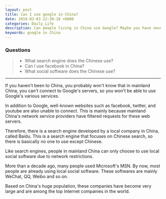 ```yaml
---
layout: post
title: Can I use google in China?
date: 2019-03-03 22:30:18 +0800
categories: Daily_Life
description: Can people living in China use Google? Maybe you have never think about it.
keywords: google in China
---
```


### Questions
> - What search engine does the Chinese use?
> - Can I use facebook in China?
> - What social software does the Chinese use?

---

If you haven't been to China, you probably won't know that in mainland China, you can't connect to Google's servers, so you won't be able to use Google's various services. 

In addition to Google, well-known websites such as facebook, twitter, and youtube are also unable to connect. This is mainly because mainland China's network service providers have filtered requests for these web servers.

Therefore, there is a search engine developed by a local company in China, called Baidu. This is a search engine that focuses on Chinese search, so there is basically no one to use except Chinese.

Like search engines, people in mainland China can only choose to use local social software due to network restrictions. 

More than a decade ago, many people used Microsoft's MSN. By now, most people are already using local social software. These softwares are mainly WeChat, QQ, Weibo and so on. 

Based on China's huge population, these companies have become very large and are among the top Internet companies in the world.
